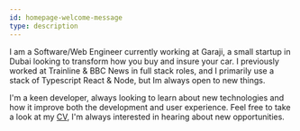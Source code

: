```yaml
---
id: homepage-welcome-message
type: description
---
```


I am a Software/Web Engineer currently working at Garaji,
a small startup in Dubai looking to transform how you buy and insure your car.
I previously worked at Trainline & BBC News in full stack roles, and I primarily use a stack of Typescript React & Node, but Im always open to new things. 

I'm a keen developer, always looking to learn about new technologies
and how it improve both the development and user experience. Feel
free to take a look at my [CV](/cv), I'm always interested in
hearing about new opportunities.

